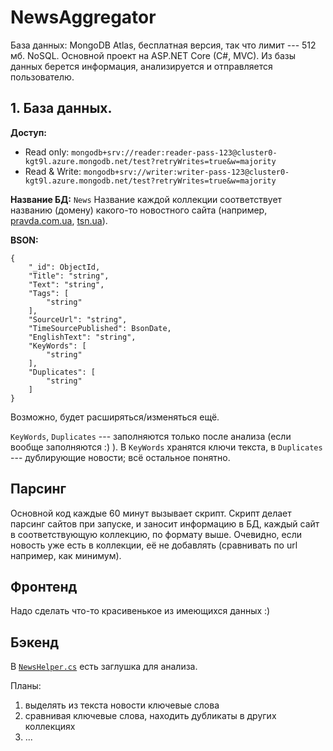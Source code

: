 # NewsAggregator
База данных: MongoDB Atlas, бесплатная версия, так что лимит --- 512 мб. NoSQL.
Основной проект на ASP.NET Core (C#, MVC). Из базы данных берется информация, анализируется и отправляется пользователю.

## 1.   База данных.
**Доступ:**
* Read only: `mongodb+srv://reader:reader-pass-123@cluster0-kgt9l.azure.mongodb.net/test?retryWrites=true&w=majority`
* Read & Write: `mongodb+srv://writer:writer-pass-123@cluster0-kgt9l.azure.mongodb.net/test?retryWrites=true&w=majority`

**Название БД:** `News`
Название каждой коллекции соответствует названию (домену) какого-то новостного сайта (например, [pravda.com.ua](pravda.com.ua), [tsn.ua](tsn.ua)).

**BSON:**

    {
        "_id": ObjectId,
        "Title": "string",
        "Text": "string",
        "Tags": [
            "string"
        ],
        "SourceUrl": "string",
        "TimeSourcePublished": BsonDate,
        "EnglishText": "string",
        "KeyWords": [
            "string"
        ],
        "Duplicates": [
            "string"
        ]
    }

Возможно, будет расширяться/изменяться ещё.

`KeyWords`, `Duplicates` --- заполняются только после анализа (если вообще заполняются :) ). В `KeyWords` хранятся ключи текста, в `Duplicates` --- дублирующие новости; всё остальное понятно.

## Парсинг
Основной код каждые 60 минут вызывает скрипт. Скрипт делает парсинг сайтов при запуске, и заносит информацию в БД, каждый сайт в соответствующую коллекцию, по формату выше. Очевидно, если новость уже есть в коллекции, её не добавлять (сравнивать по url например, как минимум).

## Фронтенд
Надо сделать что-то красивенькое из имеющихся данных :)

## Бэкенд
В [`NewsHelper.cs`][NewsHelper.cs] есть заглушка для анализа.  

Планы:
1.  выделять из текста новости ключевые слова  
2.  сравнивая ключевые слова, находить дубликаты в других коллекциях  
3.  ...


[NewsHelper.cs]: https://github.com/an-andreichuk/NewsAggregator/blob/master/NewsAggregator/Models/NewsHelper.cs
